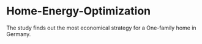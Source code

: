 # Home-Energy-Optimization
The study finds out the most economical strategy for a One-family home in Germany.
